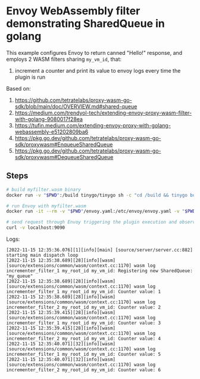 # Envoy WebAssembly filter demonstrating SharedQueue in golang
 
This example configures Envoy to return canned "Hello!" response, and employs 2 WASM filters sharing `my_vm_id`, that:
1. increment a counter and print its value to envoy logs every time the plugin is run

Based on:

1. https://github.com/tetratelabs/proxy-wasm-go-sdk/blob/main/doc/OVERVIEW.md#shared-queue
1. https://medium.com/trendyol-tech/extending-envoy-proxy-wasm-filter-with-golang-9080017f28ea
1. https://tufin.medium.com/extending-envoy-proxy-with-golang-webassembly-e51202809ba6
1. https://pkg.go.dev/github.com/tetratelabs/proxy-wasm-go-sdk/proxywasm#EnqueueSharedQueue
1. https://pkg.go.dev/github.com/tetratelabs/proxy-wasm-go-sdk/proxywasm#DequeueSharedQueue

## Steps

```bash
# build myfilter.wasm binary
docker run -v "$PWD":/build tinygo/tinygo sh -c "cd /build && tinygo build -o myfilter.wasm -scheduler=none -target=wasi ./main.go"
```

```bash
# run Envoy with myfilter.wasm
docker run -it --rm -v "$PWD"/envoy.yaml:/etc/envoy/envoy.yaml -v "$PWD"/myfilter.wasm:/etc/envoy/myfilter.wasm --network host envoyproxy/envoy:v1.22-latest
```

```bash
# send request through Envoy triggering the plugin execution and observe Envoy logs
curl -v localhost:9090
```

Logs:
```log
[2022-11-15 12:35:36.076][1][info][main] [source/server/server.cc:882] starting main dispatch loop
[2022-11-15 12:35:38.689][28][info][wasm] [source/extensions/common/wasm/context.cc:1170] wasm log incrementer_filter_1 my_root_id my_vm_id: Registering new SharedQueue: "my_queue"
[2022-11-15 12:35:38.689][28][info][wasm] [source/extensions/common/wasm/context.cc:1170] wasm log incrementer_filter_1 my_root_id my_vm_id: Counter value: 1
[2022-11-15 12:35:38.689][28][info][wasm] [source/extensions/common/wasm/context.cc:1170] wasm log incrementer_filter_2 my_root_id my_vm_id: Counter value: 2
[2022-11-15 12:35:39.415][28][info][wasm] [source/extensions/common/wasm/context.cc:1170] wasm log incrementer_filter_1 my_root_id my_vm_id: Counter value: 3
[2022-11-15 12:35:39.415][28][info][wasm] [source/extensions/common/wasm/context.cc:1170] wasm log incrementer_filter_2 my_root_id my_vm_id: Counter value: 4
[2022-11-15 12:35:40.071][32][info][wasm] [source/extensions/common/wasm/context.cc:1170] wasm log incrementer_filter_1 my_root_id my_vm_id: Counter value: 5
[2022-11-15 12:35:40.071][32][info][wasm] [source/extensions/common/wasm/context.cc:1170] wasm log incrementer_filter_2 my_root_id my_vm_id: Counter value: 6
```